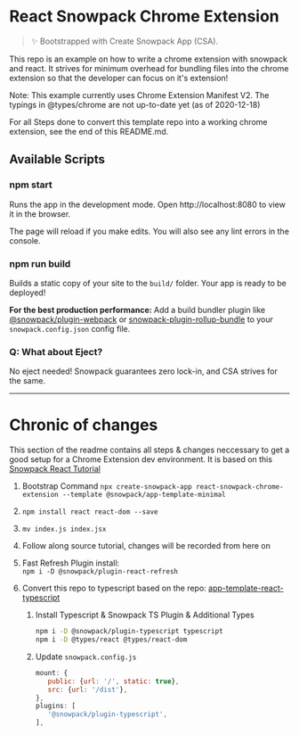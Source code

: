 # React Snowpack Chrome Extension

> ✨ Bootstrapped with Create Snowpack App (CSA).

This repo is an example on how to write a chrome extension with snowpack and react.
It strives for minimum overhead for bundling files into the chrome extension
so that the developer can focus on it's extension!

Note: This example currently uses Chrome Extension Manifest V2.
The typings in @types/chrome are not up-to-date yet (as of 2020-12-18)

For all Steps done to convert this template repo into a working chrome extension,
see the end of this README.md.

## Available Scripts

### npm start

Runs the app in the development mode.
Open http://localhost:8080 to view it in the browser.

The page will reload if you make edits.
You will also see any lint errors in the console.

### npm run build

Builds a static copy of your site to the `build/` folder.
Your app is ready to be deployed!

**For the best production performance:** Add a build bundler plugin like [@snowpack/plugin-webpack](https://github.com/snowpackjs/snowpack/tree/main/plugins/plugin-webpack) or [snowpack-plugin-rollup-bundle](https://github.com/ParamagicDev/snowpack-plugin-rollup-bundle) to your `snowpack.config.json` config file.

### Q: What about Eject?

No eject needed! Snowpack guarantees zero lock-in, and CSA strives for the same.

---

# Chronic of changes

This section of the readme contains all steps & changes neccessary
to get a good setup for a Chrome Extension dev environment.
It is based on this [Snowpack React Tutorial](https://www.snowpack.dev/tutorials/react)

1. Bootstrap Command
   `npx create-snowpack-app react-snowpack-chrome-extension --template @snowpack/app-template-minimal`
2. `npm install react react-dom --save`
3. `mv index.js index.jsx`
4. Follow along source tutorial, changes will be recorded from here on
5. Fast Refresh Plugin install:  
   `npm i -D @snowpack/plugin-react-refresh`
6. Convert this repo to typescript based on the repo:
   [app-template-react-typescript](https://github.com/snowpackjs/snowpack/tree/main/create-snowpack-app/app-template-react-typescript)

   1. Install Typescript & Snowpack TS Plugin & Additional Types
      ```sh
      npm i -D @snowpack/plugin-typescript typescript
      npm i -D @types/react @types/react-dom
      ```
   2. Update `snowpack.config.js`
      ```js
      mount: {
         public: {url: '/', static: true},
         src: {url: '/dist'},
      },
      plugins: [
         '@snowpack/plugin-typescript',
      ],
      ```
